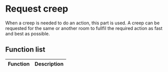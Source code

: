 # Request creep

When a creep is needed to do an action, this part is used. A creep can be requested for the same or another room to fullfil the required action as fast and best as possible.

## Function list

| Function      | Description                |
|---------------|:--------------------------:|
